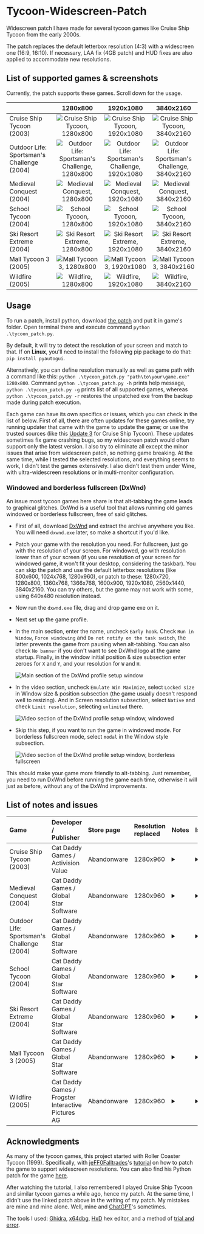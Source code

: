 # Tycoon-Widescreen-Patch

Widescreen patch I have made for several tycoon games like Cruise Ship Tycoon from the early 2000s.

The patch replaces the default letterbox resolution (4:3) with a widescreen one (16:9, 16:10). If necessary, LAA fix (4GB patch) and HUD fixes are also applied to accommodate new resolutions.

## List of supported games & screenshots

Currently, the patch supports these games. Scroll down for the usage.

|                                            |                                         1280x800                                          |                                          1920x1080                                          |                                          3840x2160                                           |
|:-------------------------------------------|:-----------------------------------------------------------------------------------------:|:-------------------------------------------------------------------------------------------:|:--------------------------------------------------------------------------------------------:|
| Cruise Ship Tycoon (2003)                  |            ![Cruise Ship Tycoon, 1280x800](images/cruise/cruise_1280x800.jpg)             |            ![Cruise Ship Tycoon, 1920x1080](images/cruise/cruise_1920x1080.jpg)             |             ![Cruise Ship Tycoon, 3840x2160](images/cruise/cruise_3840x2160.jpg)             |
| Outdoor Life: Sportsman's Challenge (2004) | ![Outdoor Life: Sportsman's Challenge, 1280x800](images/challenge/challenge_1280x800.jpg) | ![Outdoor Life: Sportsman's Challenge, 1920x1080](images/challenge/challenge_1920x1080.jpg) | ![Outdoor Life: Sportsman's Challenge, 3840x2160](images/challenge/challenge_3840x2160.jpg)  |
| Medieval Conquest (2004)                   |           ![Medieval Conquest, 1280x800](images/medieval/medieval_1280x800.jpg)           |           ![Medieval Conquest, 1920x1080](images/medieval/medieval_1920x1080.jpg)           |           ![Medieval Conquest, 3840x2160](images/medieval/medieval_3840x2160.jpg)            |
| School Tycoon (2004)                       |               ![School Tycoon, 1280x800](images/school/school_1280x800.jpg)               |               ![School Tycoon, 1920x1080](images/school/school_1920x1080.jpg)               |               ![School Tycoon, 3840x2160](images/school/school_3840x2160.jpg)                |
| Ski Resort Extreme (2004)                  |           ![Ski Resort Extreme, 1280x800](images/extreme/extreme_1280x800.jpg)            |           ![Ski Resort Extreme, 1920x1080](images/extreme/extreme_1920x1080.jpg)            |            ![Ski Resort Extreme, 3840x2160](images/extreme/extreme_3840x2160.jpg)            |
| Mall Tycoon 3 (2005)                       |                ![Mall Tycoon 3, 1280x800](images/mall3/mall3_1280x800.jpg)                |                ![Mall Tycoon 3, 1920x1080](images/mall3/mall3_1920x1080.jpg)                |                ![Mall Tycoon 3, 3840x2160](images/mall3/mall3_3840x2160.jpg)                 |
| Wildfire (2005)                            |               ![Wildfire, 1280x800](images/wildfire/wildfire_1280x800.jpg)                |                ![Wildfire, 1920x1080](images/wildfire/wildfire_1280x800.jpg)                |                ![Wildfire, 3840x2160](images/wildfire/wildfire_3840x2160.jpg)                |

## Usage

To run a patch, install python, download [the patch](tycoon_patch.py) and put it in game's folder. Open terminal there and execute command `python .\tycoon_patch.py`.

By default, it will try to detect the resolution of your screen and match to that. If on **Linux**, you'll need to install the following pip package to do that: `pip install pyautogui`.

Alternatively, you can define resolution manually as well as game path with a command like this: `python .\tycoon_patch.py "path\to\your\game.exe" 1280x800`. Command `python .\tycoon_patch.py -h` prints help message, `python .\tycoon_patch.py -g` prints list of all supported games, whereas `python .\tycoon_patch.py -r` restores the unpatched exe from the backup made during patch execution.

Each game can have its own specifics or issues, which you can check in the list of below. First of all, there are often updates for these games online, try running updater that came with the game to update the game; or use the trusted sources (like this [Update 3](https://www.gamepressure.com/download.asp?ID=4128) for Cruise Ship Tycoon). These updates sometimes fix game crashing bugs, so my widescreen patch would often support only the latest version. I also try to eliminate all except the minor issues that arise from widescreen patch, so nothing game breaking. At the same time, while I tested the selected resolutions, and everything seems to work, I didn't test the games extensively. I also didn't test them under Wine, with ultra-widescreen resolutions or in multi-monitor configuration.

### Windowed and borderless fullscreen (DxWnd)

An issue most tycoon games here share is that alt-tabbing the game leads to graphical glitches. DxWnd is a useful tool that allows running old games windowed or borderless fullscreen, free of said glitches.

- First of all, download [DxWnd](https://sourceforge.net/projects/dxwnd/) and extract the archive anywhere you like. You will need `dxwnd.exe` later, so make a shortcut if you'd like.
- Patch your game with the resolution you need. For fullscreen, just go with the resolution of your screen. For windowed, go with resolution lower than of your screen (if you use resolution of your screen for windowed game, it won't fit your desktop, considering the taskbar). You can skip the patch and use the default letterbox resolutions (like 800x600, 1024x768, 1280x960), or patch to these: 1280x720, 1280x800, 1360x768, 1366x768, 1600x900, 1920x1080, 2560x1440, 3840x2160. You can try others, but the game may not work with some, using 640x480 resolution instead.
- Now run the `dxwnd.exe` file, drag and drop game exe on it.
- Next set up the game profile. 
- In the main section, enter the name, uncheck `Early hook`. Check `Run in Window`, `Force windowing` and `Do not notify on the task switch`, the latter prevents the game from pausing when alt-tabbing. You can also check `No banner` if you don't want to see DxWnd logo at the game startup. Finally, in the window initial position & size subsection enter zeroes for `X` and `Y`, and your resolution for `W` and `H`.

  ![Main section of the DxWnd profile setup window](images/dxwnd/dxwnd_main.png)
- In the video section, uncheck `Emulate Win Maximize`, select `Locked size` in Window size & position subsection (the game usually doesn't respond well to resizing). And in Screen resolution subsection, select `Native` and check `Limit resolution`, selecting `unlimited` there.

  ![Video section of the DxWnd profile setup window, windowed](images/dxwnd/dxwnd_video_windowed.png)
- Skip this step, if you want to run the game in windowed mode. For borderless fullscreen mode, select `modal` in the Window style subsection.

  ![Video section of the DxWnd profile setup window, borderless fullscreen](images/dxwnd/dxwnd_video_fullscreen.png)

This should make your game more friendly to alt-tabbing. Just remember, you need to run DxWnd before running the game each time, otherwise it will just as before, without any of the DxWnd improvements. 

## List of notes and issues

| Game                                       | Developer / <br/>Publisher                              | Store page  | Resolution replaced | Notes                                                                                                                                                                                                                                                                                                                                                                                                                                                                                                                                    | Issues                                                                                                                                                                                                                                                                                                                                                                                                                                                                                                                                                                                                                                                                                                                                       |
|:-------------------------------------------|:--------------------------------------------------------|:------------|:--------------------|:-----------------------------------------------------------------------------------------------------------------------------------------------------------------------------------------------------------------------------------------------------------------------------------------------------------------------------------------------------------------------------------------------------------------------------------------------------------------------------------------------------------------------------------------|:---------------------------------------------------------------------------------------------------------------------------------------------------------------------------------------------------------------------------------------------------------------------------------------------------------------------------------------------------------------------------------------------------------------------------------------------------------------------------------------------------------------------------------------------------------------------------------------------------------------------------------------------------------------------------------------------------------------------------------------------|
| Cruise Ship Tycoon (2003)                  | Cat Daddy Games / <br/>Activision Value                 | Abandonware | 1280x960            | <details><summary></summary>1) [Update 3](https://www.gamepressure.com/download.asp?ID=4128) is the latest update for the game, it is recommended for the patch.<br/>2) Don't forget to change game options after running the patch.<br/>3) In-game resolution and main menu resolution can be different, so the patch chooses a letterbox resolution for the menu to avoid parts of the menu being cropped.</details>                                                                                                                   | <details><summary></summary>• When the player opens a map window, there is a black background around it. Unlike in native resolutions, it may not cover all the screen.<br/>• Alt-tabbing leads to graphical glitches, zoom in and out until the glitches are gone. Alternatively, use DxWnd as a workaround (see above).</details>                                                                                                                                                                                                                                                                                                                                                                                                          |
| Medieval Conquest (2004)                   | Cat Daddy Games / <br/>Global Star Software             | Abandonware | 1280x960            | <details><summary></summary>1) Patch requires the latest version of the game. If patch doesn't recognize the game, check for the updates in the game launcher.<br/>2) Don't forget to change game options after running the patch.<br/>3) In-game resolution and main menu resolution are different. Menu resolution stays at 800x600 (4:3), because other resolutions don't work well with the menu. This doesn't influence in-game resolution.</details>                                                                               | <details><summary></summary>• Alt-tabbing leads to graphical glitches, zoom in and out until the glitches are gone. Alternatively, use DxWnd as a workaround (see above).</details>                                                                                                                                                                                                                                                                                                                                                                                                                                                                                                                                                          |
| Outdoor Life: Sportsman's Challenge (2004) | Cat Daddy Games / <br/>Global Star Software             | Abandonware | 1280x960            | <details><summary></summary>1) Patch requires the latest version of the game. If patch doesn't recognize the game, check for the updates in the game launcher.<br/>2) Don't forget to change game options after running the patch.<br/>3) In-game resolution and main menu resolution are different. Menu resolution stays at 800x600 (4:3), because other resolutions don't work well with the menu. This doesn't influence in-game resolution.</details>                                                                               | <details><summary></summary>• Alt-tabbing leads to graphical glitches, zoom in and out until the glitches are gone. Alternatively, use DxWnd as a workaround (see above).</details>                                                                                                                                                                                                                                                                                                                                                                                                                                                                                                                                                          |
| School Tycoon (2004)                       | Cat Daddy Games / <br/>Global Star Software             | Abandonware | 1280x960            | <details><summary></summary>1) Patch requires the latest version of the game. If patch doesn't recognize the game, check for the updates in the game launcher.<br/>2) Don't forget to change game options after running the patch.<br/>3) In-game resolution and main menu resolution are different. Menu resolution stays at 800x600 (4:3), because other resolutions don't work well with the menu. This doesn't influence in-game resolution.<br/>4) If the game doesn't run on Windows, try Windows XP compatibility mode.</details> | <details><summary></summary>• When a history window is opened with a history button press or H key, the button, if it is found to the left from the window, is not highlighted when pressed again to close the window. This doesn't influence the function of the button, it still works.<br/>• In a classroom view, there is a frame with a camera icon in the bottom left corner. The frame is removed in patched resolution, because it is fixed and can't be stretched to the whole screen. The camera icon is still there, but is hidden unless the mouse hovers around it.<br/>• Alt-tabbing leads to graphical glitches, zoom in and out until the glitches are gone. Alternatively, use DxWnd as a workaround (see above).</details> |
| Ski Resort Extreme (2004)                  | Cat Daddy Games / <br/>Global Star Software             | Abandonware | 1280x960            | <details><summary></summary>1) Patch requires the latest version of the game. If patch doesn't recognize the game, check for the updates in the game launcher.<br/>2) Don't forget to change game options after running the patch.<br/>3) In-game resolution and main menu resolution are different. Menu resolution stays at 800x600 (4:3), because other resolutions don't work well with the menu. This doesn't influence in-game resolution.</details>                                                                               | <details><summary></summary>• Alt-tabbing leads to graphical glitches, zoom in and out until the glitches are gone. Alternatively, use DxWnd as a workaround (see above).</details>                                                                                                                                                                                                                                                                                                                                                                                                                                                                                                                                                          |
| Mall Tycoon 3 (2005)                       | Cat Daddy Games / <br/>Global Star Software             | Abandonware | 1280x960            | <details><summary></summary>1) Patch requires the latest version of the game. If patch doesn't recognize the game, check for the updates in the game launcher.<br/>2) Don't forget to change game options after running the patch.</details>                                                                                                                                                                                                                                                                                             | <details><summary></summary>• None that I've noticed.</details>                                                                                                                                                                                                                                                                                                                                                                                                                                                                                                                                                                                                                                                                              |
| Wildfire (2005)                            | Cat Daddy Games / <br/>Frogster Interactive Pictures AG | Abandonware | 1280x960            | <details><summary></summary>1) Patch requires the latest version of the game. If patch doesn't recognize the game, check for the updates in the game launcher.<br/>2) Don't forget to change game options after running the patch.<br/>3) In-game resolution and main menu resolution are different. Menu resolution stays at 800x600 (4:3), because other resolutions don't work well with the menu. This doesn't influence in-game resolution.</details>                                                                               | <details><summary></summary>• Alt-tabbing leads to graphical glitches, zoom in and out until the glitches are gone. Alternatively, use DxWnd as a workaround (see above).</details>                                                                                                                                                                                                                                                                                                                                                                                                                                                                                                                                                          |

## Acknowledgments

As many of the tycoon games, this project started with Roller Coaster Tycoon (1999). Specifically, with [jeFF0Falltrades](https://github.com/jeFF0Falltrades)'s [tutorial](https://youtu.be/cwBoUuy4nGc) on how to patch the game to support widescreen resolutions. You can also find his Python patch for the game [here](https://github.com/jeFF0Falltrades/Tutorials/tree/master/rct_full_res).

After watching the tutorial, I also remembered I played Cruise Ship Tycoon and similar tycoon games a while ago, hence my patch. At the same time, I didn't use the linked patch above in the writing of my patch. My mistakes are mine and mine alone. Well, mine and [ChatGPT](https://openai.com/blog/chatgpt)'s sometimes.

The tools I used: [Ghidra](https://github.com/NationalSecurityAgency/ghidra), [x64dbg](https://x64dbg.com/), [HxD](https://mh-nexus.de/en/hxd/) hex editor, and a method of [trial and error](https://en.wikipedia.org/wiki/Trial_and_error).
